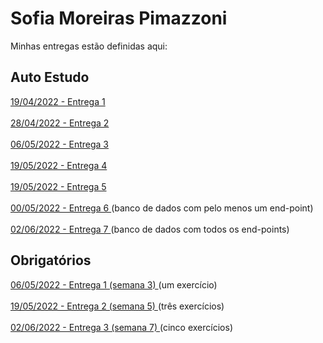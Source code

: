 # Sofia Moreiras Pimazzoni
Minhas entregas estão definidas aqui:
## Auto Estudo
<a href="https://github.com/Intelihub/Template_Aluno/blob/main/02_AUT_EST_ENTREGA/Coloque%20aqui%20as%20entregas%20do%20seu%20auto%20estudo.rtf"> 19/04/2022 - Entrega 1 </a>
<br>
<br>
<a href="https://github.com/sofipimazzoni/modulo2/tree/main/03_AUT_EST_ENTREGA/Semana%202">
28/04/2022 - Entrega 2 </a>
<br>
<br>
<a href="https://github.com/sofipimazzoni/modulo2/tree/main/03_AUT_EST_ENTREGA/Semana%203">
06/05/2022 - Entrega 3 </a>
<br>
<br>
<a href="https://github.com/sofipimazzoni/modulo2/tree/main/03_AUT_EST_ENTREGA/Semana%204">
19/05/2022 - Entrega 4 </a>
<br>
<br>
<a href="https://github.com/sofipimazzoni/modulo2/tree/main/03_AUT_EST_ENTREGA/Semana%205">
19/05/2022 - Entrega 5 </a>
<br>
<br>
<a href="">
00/05/2022 - Entrega 6 </a> (banco de dados com pelo menos um end-point)
<br>
<br>
<a href="https://github.com/sofipimazzoni/modulo2/tree/main/03_AUT_EST_ENTREGA/Semana%207">
02/06/2022 - Entrega 7 </a> (banco de dados com todos os end-points)
## Obrigatórios
<a href="https://github.com/sofipimazzoni/modulo2/tree/main/04_AUT_EST_EX_OBRIGATORIOS/Semana%203">
06/05/2022 - Entrega 1 (semana 3) </a> (um exercício)
<br>
<br>
<a href="https://github.com/sofipimazzoni/modulo2/tree/main/04_AUT_EST_EX_OBRIGATORIOS/Semana%205">
19/05/2022 - Entrega 2 (semana 5) </a> (três exercícios)
<br>
<br>
<a href="https://github.com/sofipimazzoni/modulo2/tree/main/04_AUT_EST_EX_OBRIGATORIOS/semana%207">
02/06/2022 - Entrega 3 (semana 7) </a> (cinco exercícios)
